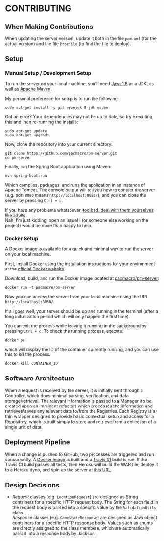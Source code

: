 # CONTRIBUTING

## When Making Contributions

When updating the server version, update it both in the file `pom.xml` (for the actual version)  and the file `Procfile` (to find the file to deploy).

## Setup

### Manual Setup / Development Setup

To run the server on your local machine, you'll need [Java 1.8](http://www.oracle.com/technetwork/java/javase/downloads/jdk8-downloads-2133151.html) as a JDK, as well as [Apache Maven](https://maven.apache.org/install.html).

My personal preference for setup is to run the following:

```
sudo apt-get install -y git openjdk-8-jdk maven
```

Got an error? Your dependencies may not be up to date, so try executing this and then re-running the installs:

```
sudo apt-get update
sudo apt-get upgrade
```

Now, clone the repository into your current directory:

```
git clone https://github.com/pacmacro/pm-server.git
cd pm-server
```

Finally, run the Spring Boot application using Maven:

```
mvn spring-boot:run
```

Which compiles, packages, and runs the application in an instance of Apache Tomcat. The console output will tell you how to contact the server (e.g. port `8080` means `http://localhost:8080/`), and you can close the server by pressing `Ctrl + c`.

If you have any problems whatsoever, [too bad, deal with them yourselves like adults](https://www.youtube.com/watch?v=YUrpjEuBUtk).  
Nah, I'm just kidding, open an issue! I (or someone else working on the project) would be more than happy to help.

### Docker Setup

A Docker image is available for a quick and minimal way to run the server on your local machine.

First, install Docker using the installation instructions for your environment at the [official Docker website](https://www.docker.com/).

Download, build, and run the Docker image located at [pacmacro/pm-server](https://hub.docker.com/r/pacmacro/pm-server/):

```
docker run -t pacmacro/pm-server
```

Now you can access the server from your local machine using the URI `http://localhost:8080/`.

If all goes well, your server should be up and running in the terminal (after a long initialization period which will only happen the first time).

You can exit the process while leaving it running in the background by pressing `Ctrl + c`. To check the running process, execute:

```
docker ps
```

which will display the ID of the container currently running, and you can use this to kill the process:

```
docker kill CONTAINER_ID
```

## Software Architecture

When a request is received by the server, it is initially sent through a Controller, which does minimal parsing, verification, and data storage/retrieval. The relevant information is passed to a Manager (to be created upon an imminent refactor) which processes the information and retrieves/saves any relevant data to/from the Registries. Each Registry is a thin wrapper designed to provide basic contextual setup and access for a Repository, which is built simply to store and retrieve from a collection of a single unit of data.

## Deployment Pipeline

When a change is pushed to GitHub, two processes are triggered and run concurrently. A [Docker image](https://hub.docker.com/r/pacmacro/pm-server) is built and a [Travis CI](travis-ci.org/pacmacro/pm-server) build is run. If the Travis CI build passes all tests, then Heroku will build the WAR file, deploy it to a Heroku dyno, and spin up the server at [this URL](http://pacmacro.herokuapp.com/).

## Design Decisions

* _Request_ classes (e.g. `LocationRequest`) are designed as String containers for a specific HTTP request body. The String for each field in the request body is parsed into a specific value by the `ValidationUtils` class.  
_Response_ classes (e.g. `GameStateResponse`) are designed as Java object containers for a specific HTTP response body. Values such as enums are directly assigned to the class members, which are automatically parsed into a response body by Jackson.
